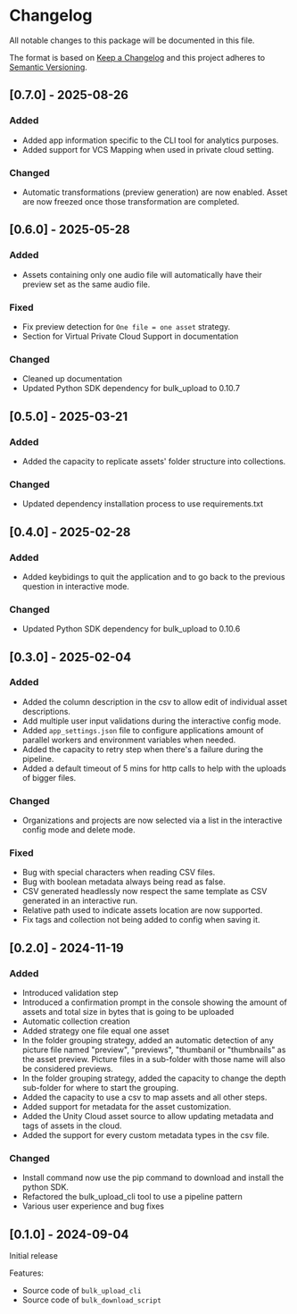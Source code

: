 # Changelog

All notable changes to this package will be documented in this file.

The format is based on [Keep a Changelog](http://keepachangelog.com/en/1.0.0/)
and this project adheres to [Semantic Versioning](http://semver.org/spec/v2.0.0.html).

## [0.7.0] - 2025-08-26

### Added
- Added app information specific to the CLI tool for analytics purposes.
- Added support for VCS Mapping when used in private cloud setting.

### Changed
- Automatic transformations (preview generation) are now enabled. Asset are now freezed once those transformation are completed.

## [0.6.0] - 2025-05-28

### Added
- Assets containing only one audio file will automatically have their preview set as the same audio file.

### Fixed
- Fix preview detection for `One file = one asset` strategy.
- Section for Virtual Private Cloud Support in documentation

### Changed
- Cleaned up documentation
- Updated Python SDK dependency for bulk_upload to 0.10.7

## [0.5.0] - 2025-03-21

### Added
- Added the capacity to replicate assets' folder structure into collections.

### Changed
- Updated dependency installation process to use requirements.txt

## [0.4.0] - 2025-02-28

### Added
- Added keybidings to quit the application and to go back to the previous question in interactive mode.

### Changed
- Updated Python SDK dependency for bulk_upload to 0.10.6

## [0.3.0] - 2025-02-04

### Added
- Added the column description in the csv to allow edit of individual asset descriptions.
- Add multiple user input validations during the interactive config mode.
- Added `app_settings.json` file to configure applications amount of parallel workers and environment variables when needed.
- Added the capacity to retry step when there's a failure during the pipeline.
- Added a default timeout of 5 mins for http calls to help with the uploads of bigger files.

### Changed
- Organizations and projects are now selected via a list in the interactive config mode and delete mode.

### Fixed
- Bug with special characters when reading CSV files.
- Bug with boolean metadata always being read as false.
- CSV generated headlessly now respect the same template as CSV generated in an interactive run.
- Relative path used to indicate assets location are now supported.
- Fix tags and collection not being added to config when saving it.

## [0.2.0] - 2024-11-19

### Added
- Introduced validation step
- Introduced a confirmation prompt in the console showing the amount of assets and total size in bytes that is going to be uploaded
- Automatic collection creation
- Added strategy one file equal one asset
- In the folder grouping strategy, added an automatic detection of any picture file named "preview", "previews", "thumbanil or "thumbnails" as the asset preview. Picture files in a sub-folder with those name will also be considered previews.
- In the folder grouping strategy, added the capacity to change the depth sub-folder for where to start the grouping.
- Added the capacity to use a csv to map assets and all other steps.
- Added support for metadata for the asset customization.
- Added the Unity Cloud asset source to allow updating metadata and tags of assets in the cloud.
- Added the support for every custom metadata types in the csv file.

### Changed
- Install command now use the pip command to download and install the python SDK.
- Refactored the bulk_upload_cli tool to use a pipeline pattern
- Various user experience and bug fixes

## [0.1.0] - 2024-09-04

Initial release

Features:
- Source code of `bulk_upload_cli`
- Source code of `bulk_download_script`
